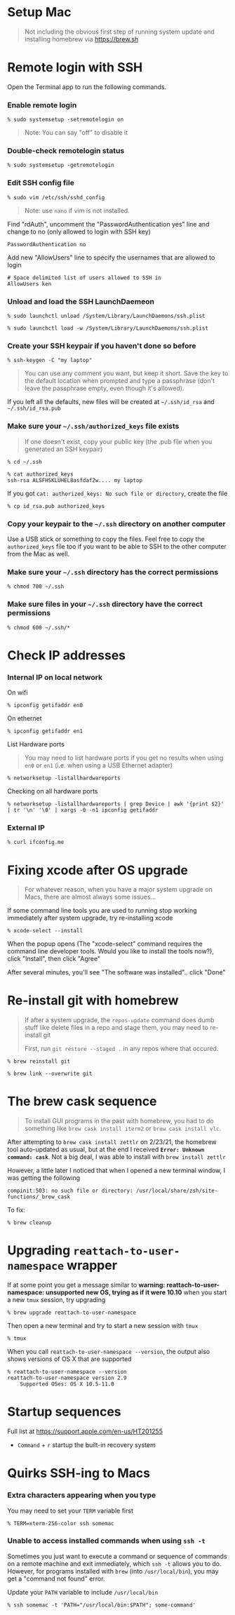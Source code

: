 Setup Mac
=========

> Not including the obvious first step of running system update and installing
> homebrew via <https://brew.sh>

# Remote login with SSH

Open the Terminal app to run the following commands.

### Enable remote login

```
% sudo systemsetup -setremotelogin on
```

> Note: You can say "off" to disable it

### Double-check remotelogin status

```
% sudo systemsetup -getremotelogin
```

### Edit SSH config file

```
% sudo vim /etc/ssh/sshd_config
```

> Note: use `nano` if vim is not installed.

Find "rdAuth", uncomment the "PasswordAuthentication yes" line and change to no
(only allowed to login with SSH key)

```
PasswordAuthentication no
```

Add new "AllowUsers" line to specify the usernames that are allowed to login

```
# Space delimited list of users allowed to SSH in
AllowUsers ken
```

### Unload and load the SSH LaunchDaemeon

```
% sudo launchctl unload /System/Library/LaunchDaemons/ssh.plist

% sudo launchctl load -w /System/Library/LaunchDaemons/ssh.plist
```

### Create your SSH keypair if you haven't done so before

```
% ssh-keygen -C "my laptop"
```

> You can use any comment you want, but keep it short. Save the key to the
> default location when prompted and type a passphrase (don't leave the
> passphrase empty, even though it's allowed).

If you left all the defaults, new files will be created at `~/.ssh/id_rsa` and
`~/.ssh/id_rsa.pub`

### Make sure your `~/.ssh/authorized_keys` file exists

> If one doesn't exist, copy your public key (the .pub file when you generated
> an SSH keypair)

```
% cd ~/.ssh

% cat authorized_keys
ssh-rsa ALSFHSKLUHEL8asfdaf2w.... my laptop
```

If you got `cat: authorized_keys: No such file or directory`, create the file

```
% cp id_rsa.pub authorized_keys
```

### Copy your keypair to the `~/.ssh` directory on another computer

Use a USB stick or something to copy the files. Feel free to copy the
`authorized_keys` file too if you want to be able to SSH to the other computer
from the Mac as well.

### Make sure your `~/.ssh` directory has the correct permissions

```
% chmod 700 ~/.ssh
```

### Make sure files in your `~/.ssh` directory have the correct permissions

```
% chmod 600 ~/.ssh/*
```

# Check IP addresses

### Internal IP on local network

On wifi

```
% ipconfig getifaddr en0
```

On ethernet

```
% ipconfig getifaddr en1
```

List Hardware ports

> You may need to list hardware ports if you get no results when using `en0` or
> `en1` (i.e. when using a USB Ethernet adapter)

```
% networksetup -listallhardwareports
```

Checking on all hardware ports

```
% networksetup -listallhardwareports | grep Device | awk '{print $2}' | tr '\n' '\0' | xargs -0 -n1 ipconfig getifaddr
```

### External IP

```
% curl ifconfig.me
```

# Fixing xcode after OS upgrade

> For whatever reason, when you have a major system upgrade on Macs, there are
> almost always some issues...

If some command line tools you are used to running stop working immediately
after system upgrade, try re-installing xcode

```
% xcode-select --install
```

When the popup opens (The "xcode-select" command requires the
command line developer tools. Would you like to install the tools now?), click
"Install", then click "Agree"

After several minutes, you'll see "The software was installed".. click "Done"

# Re-install git with homebrew

> If after a system upgrade, the `repos-update` command does dumb stuff like
> delete files in a repo and stage them, you may need to re-install git
>
> First, run `git restore --staged .` in any repos where that occured.

```
% brew reinstall git

% brew link --overwrite git
```

# The brew cask sequence

> To install GUI programs in the past with homebrew, you had to do something
> like `brew cask install iterm2` or `brew cask install vlc`.

After attempting to `brew cask install zettlr` on 2/23/21, the homebrew tool
auto-updated as usual, but at the end I received **`Error: Unknown command:
cask`**. Not a big deal, I was able to install with `brew install zettlr`

However, a little later I noticed that when I opened a new terminal window, I
was getting the following

```
compinit:503: no such file or directory: /usr/local/share/zsh/site-functions/_brew_cask
```

To fix:

```
% brew cleanup
```

# Upgrading `reattach-to-user-namespace` wrapper

If at some point you get a message similar to **warning:
reattach-to-user-namespace: unsupported new OS, trying as if it were 10.10**
when you start a new `tmux` session, try upgrading

```
% brew upgrade reattach-to-user-namespace
```

Then open a new terminal and try to start a new session with `tmux`

```
% tmux
```

When you call `reattach-to-user-namespace --version`, the output also shows
versions of OS X that are supported

```
% reattach-to-user-namespace --version
reattach-to-user-namespace version 2.9
    Supported OSes: OS X 10.5-11.0
```

# Startup sequences

Full list at <https://support.apple.com/en-us/HT201255>

- `Command` + `r`       startup the built-in recovery system

# Quirks SSH-ing to Macs

### Extra characters appearing when you type

You may need to set your `TERM` variable first

```
% TERM=xterm-256-color ssh somemac
```

### Unable to access installed commands when using `ssh -t`

Sometimes you just want to execute a command or sequence of commands on a remote
machine and exit immediately, which `ssh -t` allows you to do. However, for
programs installed with `brew` (into `/usr/local/bin`), you may get a "command
not found" error.

Update your `PATH` variable to include `/usr/local/bin`

```
% ssh somemac -t 'PATH="/usr/local/bin:$PATH"; some-command'
```
